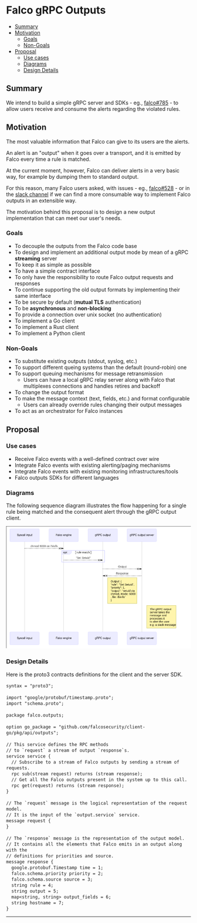 # Falco gRPC Outputs

<!-- toc -->

- [Summary](#summary)
- [Motivation](#motivation)
  * [Goals](#goals)
  * [Non-Goals](#non-goals)
- [Proposal](#proposal)
  * [Use cases](#use-cases)
  * [Diagrams](#diagrams)
  * [Design Details](#design-details)

<!-- tocstop -->

## Summary

We intend to build a simple gRPC server and SDKs - eg., [falco#785](https://github.com/falcosecurity/falco/issues/785) - to allow users receive and consume the alerts regarding the violated rules.

## Motivation

The most valuable information that Falco can give to its users are the alerts.

An alert is an "output" when it goes over a transport, and it is emitted by Falco every time a rule is matched.

At the current moment, however, Falco can deliver alerts in a very basic way, for example by dumping them to standard output.

For this reason, many Falco users asked, with issues - eg., [falco#528](https://github.com/falcosecurity/falco/issues/528) - or in the [slack channel](https://slack.k8s.io) if we can find a more consumable way to implement Falco outputs in an extensible way.

The motivation behind this proposal is to design a new output implementation that can meet our user's needs.

### Goals

- To decouple the outputs from the Falco code base
- To design and implement an additional output mode by mean of a gRPC **streaming** server
- To keep it as simple as possible
- To have a simple contract interface
- To only have the responsibility to route Falco output requests and responses
- To continue supporting the old output formats by implementing their same interface
- To be secure by default (**mutual TLS** authentication)
- To be **asynchronous** and **non-blocking**
- To provide a connection over unix socket (no authentication)
- To implement a Go client
- To implement a Rust client
- To implement a Python client

### Non-Goals

- To substitute existing outputs (stdout, syslog, etc.)
- To support different queing systems than the default (round-robin) one
- To support queuing mechanisms for message retransmission
  - Users can have a local gRPC relay server along with Falco that multiplexes connections and handles retires and backoff
- To change the output format
- To make the message context (text, fields, etc.) and format configurable
  - Users can already override rules changing their output messages
- To act as an orchestrator for Falco instances

## Proposal

### Use cases

- Receive Falco events with a well-defined contract over wire
- Integrate Falco events with existing alerting/paging mechanisms
- Integrate Falco events with existing monitoring infrastructures/tools
- Falco outputs SDKs for different languages

### Diagrams

The following sequence diagram illustrates the flow happening for a single rule being matched and the consequent alert through the gRPC output client.

![Single alert sequence diagram](20190826-grpc-output-single-alert-sequence.png)

### Design Details

Here is the proto3 contracts definitions for the client and the server SDK.

```proto3
syntax = "proto3";

import "google/protobuf/timestamp.proto";
import "schema.proto";

package falco.outputs;

option go_package = "github.com/falcosecurity/client-go/pkg/api/outputs";

// This service defines the RPC methods
// to `request` a stream of output `response`s.
service service {
  // Subscribe to a stream of Falco outputs by sending a stream of requests.
  rpc sub(stream request) returns (stream response);
  // Get all the Falco outputs present in the system up to this call.
  rpc get(request) returns (stream response);
}

// The `request` message is the logical representation of the request model.
// It is the input of the `output.service` service.
message request {
}

// The `response` message is the representation of the output model.
// It contains all the elements that Falco emits in an output along with the
// definitions for priorities and source.
message response {
  google.protobuf.Timestamp time = 1;
  falco.schema.priority priority = 2;
  falco.schema.source source = 3;
  string rule = 4;
  string output = 5;
  map<string, string> output_fields = 6;
  string hostname = 7;
}
```

---
